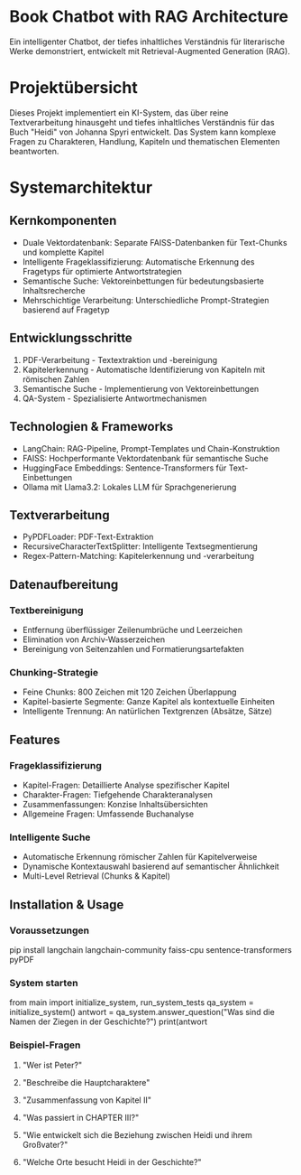 # Book Chatbot with RAG Architecture
Ein intelligenter Chatbot, der tiefes inhaltliches Verständnis für literarische Werke demonstriert, entwickelt mit Retrieval-Augmented Generation (RAG).
# Projektübersicht
Dieses Projekt implementiert ein KI-System, das über reine Textverarbeitung hinausgeht und tiefes inhaltliches Verständnis für das Buch "Heidi" von Johanna Spyri entwickelt. Das System kann komplexe Fragen zu Charakteren, Handlung, Kapiteln und thematischen Elementen beantworten.
# Systemarchitektur
## Kernkomponenten
*  Duale Vektordatenbank: Separate FAISS-Datenbanken für Text-Chunks und komplette Kapitel
*  Intelligente Frageklassifizierung: Automatische Erkennung des Fragetyps für optimierte Antwortstrategien
*  Semantische Suche: Vektoreinbettungen für bedeutungsbasierte Inhaltsrecherche
*  Mehrschichtige Verarbeitung: Unterschiedliche Prompt-Strategien basierend auf Fragetyp

## Entwicklungsschritte
1.  PDF-Verarbeitung - Textextraktion und -bereinigung
2.  Kapitelerkennung - Automatische Identifizierung von Kapiteln mit römischen Zahlen
3.  Semantische Suche - Implementierung von Vektoreinbettungen
4.  QA-System - Spezialisierte Antwortmechanismen

## Technologien & Frameworks
*  LangChain: RAG-Pipeline, Prompt-Templates und Chain-Konstruktion
*  FAISS: Hochperformante Vektordatenbank für semantische Suche
*  HuggingFace Embeddings: Sentence-Transformers für Text-Einbettungen
*  Ollama mit Llama3.2: Lokales LLM für Sprachgenerierung

## Textverarbeitung
*  PyPDFLoader: PDF-Text-Extraktion
*  RecursiveCharacterTextSplitter: Intelligente Textsegmentierung
*  Regex-Pattern-Matching: Kapitelerkennung und -verarbeitung

## Datenaufbereitung
### Textbereinigung
*  Entfernung überflüssiger Zeilenumbrüche und Leerzeichen
*  Elimination von Archiv-Wasserzeichen
*  Bereinigung von Seitenzahlen und Formatierungsartefakten
### Chunking-Strategie
*  Feine Chunks: 800 Zeichen mit 120 Zeichen Überlappung
*  Kapitel-basierte Segmente: Ganze Kapitel als kontextuelle Einheiten
*  Intelligente Trennung: An natürlichen Textgrenzen (Absätze, Sätze)

## Features
### Frageklassifizierung
*  Kapitel-Fragen: Detaillierte Analyse spezifischer Kapitel
*  Charakter-Fragen: Tiefgehende Charakteranalysen
*  Zusammenfassungen: Konzise Inhaltsübersichten
*  Allgemeine Fragen: Umfassende Buchanalyse
### Intelligente Suche
*  Automatische Erkennung römischer Zahlen für Kapitelverweise
*  Dynamische Kontextauswahl basierend auf semantischer Ähnlichkeit
*  Multi-Level Retrieval (Chunks & Kapitel)

## Installation & Usage
### Voraussetzungen
pip install langchain langchain-community faiss-cpu sentence-transformers pyPDF
### System starten
from main import initialize_system, run_system_tests
qa_system = initialize_system()
antwort = qa_system.answer_question("Was sind die Namen der Ziegen in der Geschichte?")
print(antwort
### Beispiel-Fragen
1.  "Wer ist Peter?" 
2.  "Beschreibe die Hauptcharaktere" 

3.  "Zusammenfassung von Kapitel II" 
4.  "Was passiert in CHAPTER III?" 

5.  "Wie entwickelt sich die Beziehung zwischen Heidi und ihrem Großvater?" 
6.  "Welche Orte besucht Heidi in der Geschichte?" 
